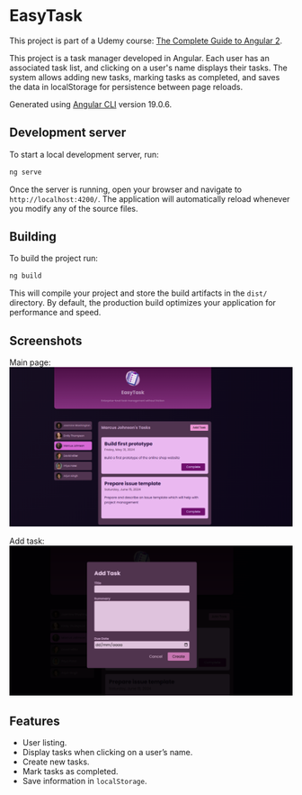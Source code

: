 # EasyTask
This project is part of a Udemy course: [The Complete Guide to Angular 2](https://www.udemy.com/course/the-complete-guide-to-angular-2).

This project is a task manager developed in Angular. Each user has an associated task list, and clicking on a user's name displays their tasks. The system allows adding new tasks, marking tasks as completed, and saves the data in localStorage for persistence between page reloads.

Generated using [Angular CLI](https://github.com/angular/angular-cli) version 19.0.6.

## Development server

To start a local development server, run:

```bash
ng serve
```

Once the server is running, open your browser and navigate to `http://localhost:4200/`. The application will automatically reload whenever you modify any of the source files.


## Building

To build the project run:

```bash
ng build
```

This will compile your project and store the build artifacts in the `dist/` directory. By default, the production build optimizes your application for performance and speed.

## Screenshots
Main page:
![initial-page](image.png)

Add task:
![add-task](image-1.png)



## Features

- User listing.
- Display tasks when clicking on a user’s name.
- Create new tasks.
- Mark tasks as completed.
- Save information in `localStorage`.

